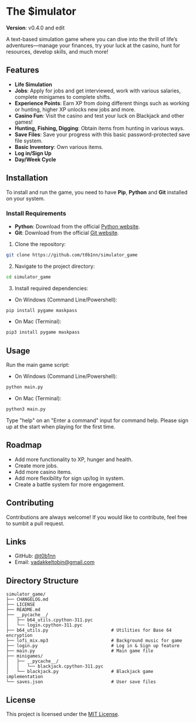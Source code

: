 
# The $imulator

**Version**: v0.4.0 and edit

A text-based simulation game where you can dive into the thrill of life’s adventures—manage your finances, try your luck at the casino, hunt for resources, develop skills, and much more!

## Features

- **Life Simulation**
- **Jobs**: Apply for jobs and get interviewed, work with various salaries, complete minigames to complete shifts.
- **Experience Points**: Earn XP from doing different things such as working or hunting, higher XP unlocks new jobs and more.
- **Casino Fun**: Visit the casino and test your luck on Blackjack and other games!
- **Hunting, Fishing, Digging**: Obtain items from hunting in various ways.
- **Save Files**: Save your progress with this basic password-protected save file system.
- **Basic Inventory**: Own various items.
- **Log in/Sign Up**
- **Day/Week Cycle**

## Installation

To install and run the game, you need to have **Pip**, **Python** and **Git** installed on your system.

### Install Requirements

- **Python**: Download from the official [Python website](https://www.python.org/downloads/).
- **Git**: Download from the official [Git website](https://git-scm.com/downloads).

1. Clone the repository:
```bash
git clone https://github.com/t0b1nn/simulator_game
```
2. Navigate to the project directory:
```bash
cd simulator_game
```
3. Install required dependencies:
- On Windows (Command Line/Powershell):
```bash
pip install pygame maskpass
```
- On Mac (Terminal):
```zsh
pip3 install pygame maskpass
```

## Usage

Run the main game script:
- On Windows (Command Line/Powershell):
```bash
python main.py
```
- On Mac (Terminal):
```zsh
python3 main.py
```
Type "help" on an "Enter a command" input for command help. Please sign up at the start when playing for the first time.

## Roadmap

- Add more functionality to XP, hunger and health.
- Create more jobs.
- Add more casino items.
- Add more flexibility for sign up/log in system.
- Create a battle system for more engagement.

## Contributing

Contributions are always welcome! If you would like to contribute, feel free to sumbit a pull request.

##  Links

- GitHub: [@t0b1nn](https://www.github.com/t0b1nn)
- Email: vadakkeltobin@gmail.com

## Directory Structure

```
simulator_game/
├── CHANGELOG.md
├── LICENSE
├── README.md
├── __pycache__/
│   ├── b64_utils.cpython-311.pyc
│   └── login.cpython-311.pyc
├── b64_utils.py                        # Utilities for Base 64 encryption
├── lofi_mix.mp3                        # Background music for game
├── login.py                            # Log in & Sign up feature
├── main.py                             # Main game file
├── minigames/
│   ├── __pycache__/
│   │   └── blackjack.cpython-311.pyc
│   └── blackjack.py                    # Blackjack game implementation
└── saves.json                          # User save files
```

## License

This project is licensed under the [MIT License](https://choosealicense.com/licenses/mit/).
